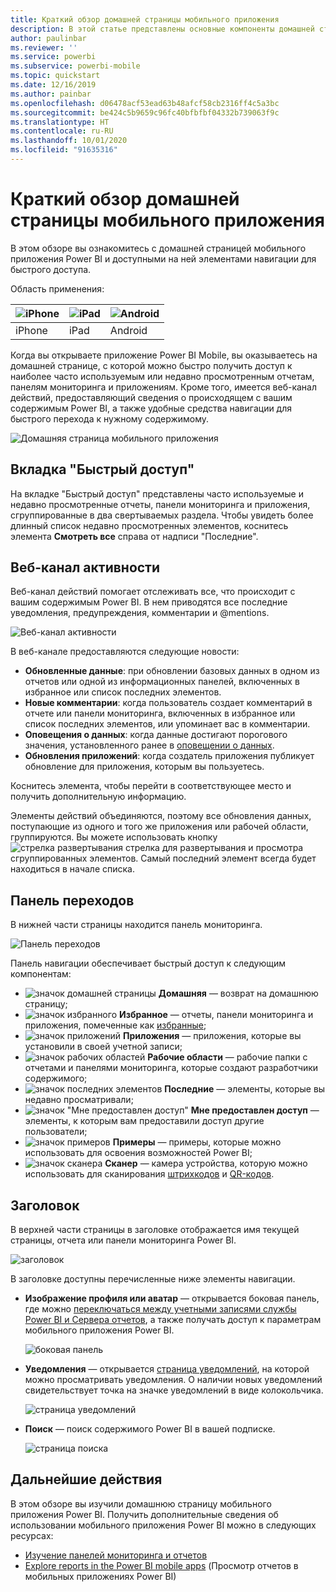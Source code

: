 ```yaml
---
title: Краткий обзор домашней страницы мобильного приложения
description: В этой статье представлены основные компоненты домашней страницы мобильного приложения.
author: paulinbar
ms.reviewer: ''
ms.service: powerbi
ms.subservice: powerbi-mobile
ms.topic: quickstart
ms.date: 12/16/2019
ms.author: painbar
ms.openlocfilehash: d06478acf53ead63b48afcf58cb2316ff4c5a3bc
ms.sourcegitcommit: be424c5b9659c96fc40bfbfbf04332b739063f9c
ms.translationtype: HT
ms.contentlocale: ru-RU
ms.lasthandoff: 10/01/2020
ms.locfileid: "91635316"
---
```

# <a name="a-quick-tour-of-the-mobile-app-home-page"></a>Краткий обзор домашней страницы мобильного приложения
В этом обзоре вы ознакомитесь с домашней страницей мобильного приложения Power BI и доступными на ней элементами навигации для быстрого доступа.

Область применения:

| ![iPhone](./media/mobile-apps-quickstart-view-dashboard-report/iphone-logo-30-px.png) | ![iPad](./media/mobile-apps-quickstart-view-dashboard-report/ipad-logo-30-px.png) | ![Android](./media/mobile-apps-quickstart-view-dashboard-report/android-logo-30-px.png) |
|:--- |:--- |:--- |
| iPhone | iPad | Android | 

Когда вы открываете приложение Power BI Mobile, вы оказываетесь на домашней странице, с которой можно быстро получить доступ к наиболее часто используемым или недавно просмотренным отчетам, панелям мониторинга и приложениям. Кроме того, имеется веб-канал действий, предоставляющий сведения о происходящем с вашим содержимым Power BI, а также удобные средства навигации для быстрого перехода к нужному содержимому.

![Домашняя страница мобильного приложения](./media/mobile-apps-home-page/powerbi-mobile-app-home.png)
 
## <a name="quick-access-tab"></a>Вкладка "Быстрый доступ"

На вкладке "Быстрый доступ" представлены часто используемые и недавно просмотренные отчеты, панели мониторинга и приложения, сгруппированные в два свертываемых раздела. Чтобы увидеть более длинный список недавно просмотренных элементов, коснитесь элемента **Смотреть все** справа от надписи "Последние". 

## <a name="activity-feed"></a>Веб-канал активности

Веб-канал действий помогает отслеживать все, что происходит с вашим содержимым Power BI. В нем приводятся все последние уведомления, предупреждения, комментарии и @mentions.

![Веб-канал активности](./media/mobile-apps-home-page/powerbi-mobile-app-activity.png)

В веб-канале предоставляются следующие новости:
* **Обновленные данные**: при обновлении базовых данных в одном из отчетов или одной из информационных панелей, включенных в избранное или список последних элементов.
* **Новые комментарии**: когда пользователь создает комментарий в отчете или панели мониторинга, включенных в избранное или список последних элементов, или упоминает вас в комментарии.
* **Оповещения о данных**: когда данные достигают порогового значения, установленного ранее в [оповещении о данных](mobile-set-data-alerts-in-the-mobile-apps.md).
* **Обновления приложений**: когда создатель приложения публикует обновление для приложения, которым вы пользуетесь.

 Коснитесь элемента, чтобы перейти в соответствующее место и получить дополнительную информацию.

Элементы действий объединяются, поэтому все обновления данных, поступающие из одного и того же приложения или рабочей области, группируются. Вы можете использовать кнопку ![стрелка развертывания](./media/mobile-apps-home-page/powerbi-mobile-app-expand-arrow.png) стрелка для развертывания и просмотра сгруппированных элементов. Самый последний элемент всегда будет находиться в начале списка.

## <a name="navigation-bar"></a>Панель переходов

В нижней части страницы находится панель мониторинга.

![Панель переходов](./media/mobile-apps-home-page/powerbi-mobile-app-navbar.png)

Панель навигации обеспечивает быстрый доступ к следующим компонентам:

* ![значок домашней страницы](./media/mobile-apps-home-page/powerbi-mobile-app-home-icon.png) **Домашняя** — возврат на домашнюю страницу;
* ![значок избранного](./media/mobile-apps-home-page/powerbi-mobile-app-favorites-icon.png) **Избранное** — отчеты, панели мониторинга и приложения, помеченные как [избранные](mobile-apps-favorites.md);
* ![значок приложений](./media/mobile-apps-home-page/powerbi-mobile-app-apps-icon.png) **Приложения** — приложения, которые вы установили в своей учетной записи;
* ![значок рабочих областей](./media/mobile-apps-home-page/powerbi-mobile-app-workspaces-icon.png) **Рабочие области** — рабочие папки с отчетами и панелями мониторинга, которые создают разработчики содержимого;
* ![значок последних элементов](./media/mobile-apps-home-page/powerbi-mobile-app-recents-icon.png) **Последние** — элементы, которые вы недавно просматривали;
* ![значок "Мне предоставлен доступ"](./media/mobile-apps-home-page/powerbi-mobile-app-shared-with-me-icon.png) **Мне предоставлен доступ** — элементы, к которым вам предоставили доступ другие пользователи;
* ![значок примеров](./media/mobile-apps-home-page/powerbi-mobile-app-samples-icon.png) **Примеры** — примеры, которые можно использовать для освоения возможностей Power BI;
* ![значок сканера](./media/mobile-apps-home-page/powerbi-mobile-app-scanner-icon.png) **Сканер** — камера устройства, которую можно использовать для сканирования [штрихкодов](mobile-apps-scan-barcode-iphone.md) и [QR-кодов](mobile-apps-qr-code.md).

## <a name="header"></a>Заголовок

В верхней части страницы в заголовке отображается имя текущей страницы, отчета или панели мониторинга Power BI.

![заголовок](./media/mobile-apps-home-page/powerbi-mobile-app-header.png)

В заголовке доступны перечисленные ниже элементы навигации.
* **Изображение профиля или аватар** — открывается боковая панель, где можно [переключаться между учетными записями службы Power BI и Сервера отчетов](mobile-app-ssrs-kpis-mobile-on-premises-reports.md), а также получать доступ к параметрам мобильного приложения Power BI.

    ![боковая панель](./media/mobile-apps-home-page/powerbi-mobile-app-side-panel.png)

* **Уведомления** — открывается [страница уведомлений](mobile-apps-notification-center.md), на которой можно просматривать уведомления. О наличии новых уведомлений свидетельствует точка на значке уведомлений в виде колокольчика.

    ![страница уведомлений](./media/mobile-apps-home-page/powerbi-mobile-app-notifications-page.png)

* **Поиск** — поиск содержимого Power BI в вашей подписке.

    ![страница поиска](./media/mobile-apps-home-page/powerbi-mobile-app-search-page.png)

## <a name="next-steps"></a>Дальнейшие действия
В этом обзоре вы изучили домашнюю страницу мобильного приложения Power BI. Получить дополнительные сведения об использовании мобильного приложения Power BI можно в следующих ресурсах: 
* [Изучение панелей мониторинга и отчетов](mobile-apps-quickstart-view-dashboard-report.md)
* [Explore reports in the Power BI mobile apps](mobile-reports-in-the-mobile-apps.md) (Просмотр отчетов в мобильных приложениях Power BI)
